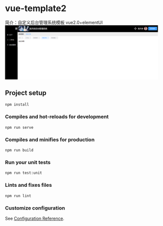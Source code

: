 # vue-template2

简介：自定义后台管理系统模板 vue2.0+elementUI
![my-logo.png](src/assets/template.png "my-logo")

## Project setup

```
npm install
```

### Compiles and hot-reloads for development

```
npm run serve
```

### Compiles and minifies for production

```
npm run build
```

### Run your unit tests

```
npm run test:unit
```

### Lints and fixes files

```
npm run lint
```

### Customize configuration

See [Configuration Reference](https://cli.vuejs.org/config/).

